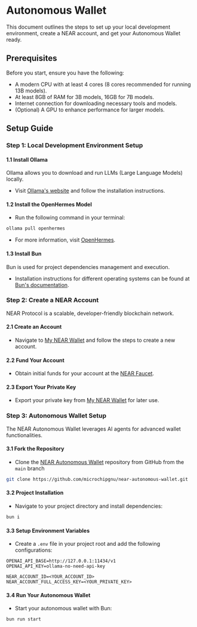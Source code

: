 # Autonomous Wallet

This document outlines the steps to set up your local development environment, create a NEAR account, and get your Autonomous Wallet ready.

## Prerequisites

Before you start, ensure you have the following:

- A modern CPU with at least 4 cores (8 cores recommended for running 13B models).
- At least 8GB of RAM for 3B models, 16GB for 7B models.
- Internet connection for downloading necessary tools and models.
- (Optional) A GPU to enhance performance for larger models.

## Setup Guide

### Step 1: Local Development Environment Setup

#### 1.1 Install Ollama

Ollama allows you to download and run LLMs (Large Language Models) locally.

- Visit [Ollama's website](https://ollama.com/) and follow the installation instructions.

#### 1.2 Install the OpenHermes Model

- Run the following command in your terminal:

```sh
ollama pull openhermes
```

- For more information, visit [OpenHermes](https://ollama.com/library/openhermes).

#### 1.3 Install Bun

Bun is used for project dependencies management and execution.

- Installation instructions for different operating systems can be found at [Bun's documentation](https://bun.sh/docs/installation#installing).

### Step 2: Create a NEAR Account

NEAR Protocol is a scalable, developer-friendly blockchain network.

#### 2.1 Create an Account

- Navigate to [My NEAR Wallet](https://testnet.mynearwallet.com/) and follow the steps to create a new account.

#### 2.2 Fund Your Account

- Obtain initial funds for your account at the [NEAR Faucet](https://near-faucet.io).

#### 2.3 Export Your Private Key

- Export your private key from [My NEAR Wallet](https://testnet.mynearwallet.com/profile) for later use.

### Step 3: Autonomous Wallet Setup

The NEAR Autonomous Wallet leverages AI agents for advanced wallet functionalities.

#### 3.1 Fork the Repository

- Clone the [NEAR Autonomous Wallet](https://github.com/microchipgnu/near-autonomous-wallet/) repository from GitHub from the `main` branch

```sh
git clone https://github.com/microchipgnu/near-autonomous-wallet.git
```


#### 3.2 Project Installation

- Navigate to your project directory and install dependencies:

```sh
bun i
```

#### 3.3 Setup Environment Variables

- Create a `.env` file in your project root and add the following configurations:

```env
OPENAI_API_BASE=http://127.0.0.1:11434/v1
OPENAI_API_KEY=ollama-no-need-api-key

NEAR_ACCOUNT_ID=<YOUR_ACCOUNT_ID>
NEAR_ACCOUNT_FULL_ACCESS_KEY=<YOUR_PRIVATE_KEY>
```

#### 3.4 Run Your Autonomous Wallet

- Start your autonomous wallet with Bun:

```sh
bun run start
```
